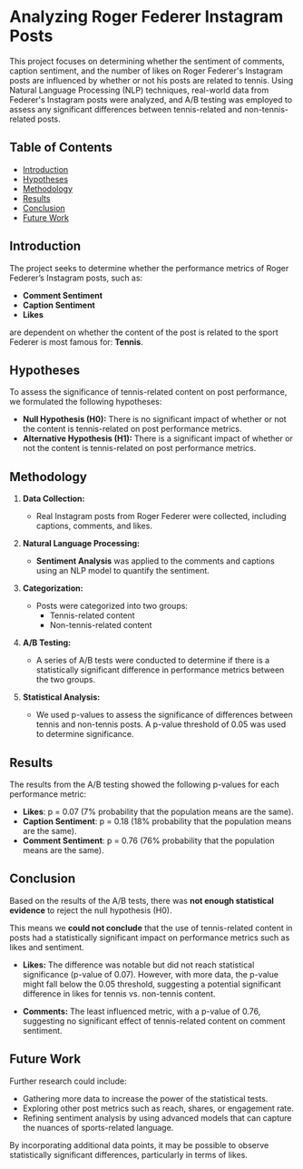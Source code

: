 # Analyzing Roger Federer Instagram Posts

This project focuses on determining whether the sentiment of comments, caption sentiment, and the number of likes on Roger Federer's Instagram posts are influenced by whether or not his posts are related to tennis. Using Natural Language Processing (NLP) techniques, real-world data from Federer's Instagram posts were analyzed, and A/B testing was employed to assess any significant differences between tennis-related and non-tennis-related posts.

## Table of Contents
- [Introduction](#introduction)
- [Hypotheses](#hypotheses)
- [Methodology](#methodology)
- [Results](#results)
- [Conclusion](#conclusion)
- [Future Work](#future-work)

## Introduction
The project seeks to determine whether the performance metrics of Roger Federer’s Instagram posts, such as:
- **Comment Sentiment**
- **Caption Sentiment**
- **Likes**

are dependent on whether the content of the post is related to the sport Federer is most famous for: **Tennis**.

## Hypotheses
To assess the significance of tennis-related content on post performance, we formulated the following hypotheses:

- **Null Hypothesis (H0):** There is no significant impact of whether or not the content is tennis-related on post performance metrics.
- **Alternative Hypothesis (H1):** There is a significant impact of whether or not the content is tennis-related on post performance metrics.

## Methodology
1. **Data Collection:**
   - Real Instagram posts from Roger Federer were collected, including captions, comments, and likes.
   
2. **Natural Language Processing:**
   - **Sentiment Analysis** was applied to the comments and captions using an NLP model to quantify the sentiment.
   
3. **Categorization:**
   - Posts were categorized into two groups:
     - Tennis-related content
     - Non-tennis-related content
   
4. **A/B Testing:**
   - A series of A/B tests were conducted to determine if there is a statistically significant difference in performance metrics between the two groups.

5. **Statistical Analysis:**
   - We used p-values to assess the significance of differences between tennis and non-tennis posts. A p-value threshold of 0.05 was used to determine significance.

## Results
The results from the A/B testing showed the following p-values for each performance metric:

- **Likes**: p = 0.07 (7% probability that the population means are the same).
- **Caption Sentiment**: p = 0.18 (18% probability that the population means are the same).
- **Comment Sentiment**: p = 0.76 (76% probability that the population means are the same).

## Conclusion
Based on the results of the A/B tests, there was **not enough statistical evidence** to reject the null hypothesis (H0). 

This means we **could not conclude** that the use of tennis-related content in posts had a statistically significant impact on performance metrics such as likes and sentiment.

- **Likes:** The difference was notable but did not reach statistical significance (p-value of 0.07). However, with more data, the p-value might fall below the 0.05 threshold, suggesting a potential significant difference in likes for tennis vs. non-tennis content.
  
- **Comments:** The least influenced metric, with a p-value of 0.76, suggesting no significant effect of tennis-related content on comment sentiment.

## Future Work
Further research could include:
- Gathering more data to increase the power of the statistical tests.
- Exploring other post metrics such as reach, shares, or engagement rate.
- Refining sentiment analysis by using advanced models that can capture the nuances of sports-related language.
  
By incorporating additional data points, it may be possible to observe statistically significant differences, particularly in terms of likes.
